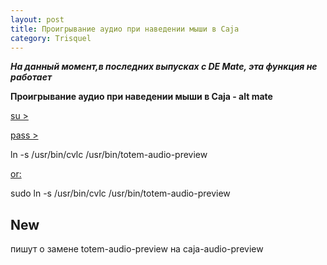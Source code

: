 ```yaml
---
layout: post
title: Проигрывание аудио при наведении мыши в Caja
category: Trisquel
---
```


***На данный момент,в последних выпусках с DE Mate, эта функция не работает***

**Проигрывание аудио при наведении мыши в Caja - alt mate**
 
<u> su > </u>

<u> pass > </u>

ln -s /usr/bin/cvlc /usr/bin/totem-audio-preview

<u>or:</u>

sudo ln -s /usr/bin/cvlc /usr/bin/totem-audio-preview

## New

пишут о замене totem-audio-preview на caja-audio-preview

